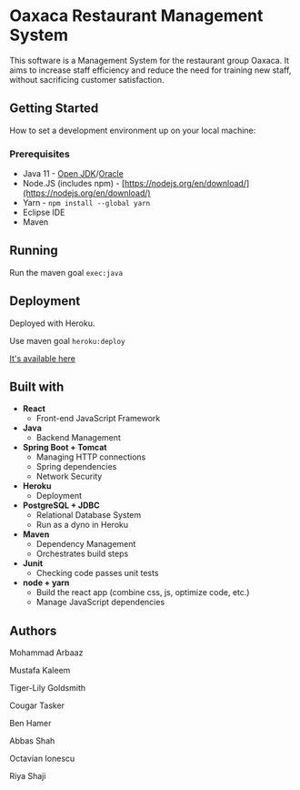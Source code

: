 # Oaxaca Restaurant Management System

This software is a Management System for the restaurant group Oaxaca. It aims to increase staff efficiency and reduce the need for training new staff, without sacrificing customer satisfaction.


## Getting Started

How to set a development environment up on your local machine:

### Prerequisites
 - Java 11 - [Open JDK](https://adoptopenjdk.net/)/[Oracle](https://www.oracle.com/uk/java/technologies/javase-jdk11-downloads.html)
 - Node.JS (includes npm) -  [https://nodejs.org/en/download/](https://nodejs.org/en/download/)
 - Yarn - `npm install --global yarn` 
 - Eclipse IDE
 - Maven

## Running

Run the maven goal `exec:java`

## Deployment

Deployed with Heroku.

Use maven goal `heroku:deploy`

[It's available here](https://oaxaca-team-project-21.herokuapp.com/)

## Built with

 - **React**
    + Front-end JavaScript Framework
 - **Java**
    + Backend Management
 - **Spring Boot + Tomcat**
    + Managing HTTP connections
    + Spring dependencies
    + Network Security 
 - **Heroku**
    + Deployment
 - **PostgreSQL + JDBC**
    + Relational Database System
    + Run as a dyno in Heroku
 - **Maven**
    + Dependency Management
    + Orchestrates build steps
 - **Junit**
    + Checking code passes unit tests 
 - **node + yarn**
    + Build the react app (combine css, js, optimize code, etc.)
    + Manage JavaScript dependencies

## Authors

Mohammad Arbaaz

Mustafa Kaleem

Tiger-Lily Goldsmith

Cougar Tasker

Ben Hamer

Abbas Shah

Octavian Ionescu

Riya Shaji
